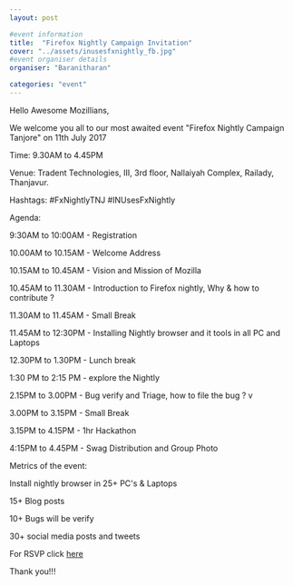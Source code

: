 ```yaml
---
layout: post

#event information
title:  "Firefox Nightly Campaign Invitation"
cover: "../assets/inusesfxnightly_fb.jpg"
#event organiser details
organiser: "Baranitharan"

categories: "event"
---
```

Hello Awesome Mozillians,
   <p>We welcome you all to our most awaited event "Firefox Nightly Campaign Tanjore" on 11th July 2017</p>

<p>Time: 9.30AM to 4.45PM</p>

<p>Venue: Tradent Technologies,
       III, 3rd floor, Nallaiyah Complex,
       Railady, Thanjavur.</p>
       
<p>Hashtags: #FxNightlyTNJ #INUsesFxNightly</p>

<p>Agenda:</p> 
<p>9:30AM to 10:00AM - Registration</p>
<p>10.00AM to 10.15AM - Welcome Address</p>
<p>10.15AM to 10.45AM - Vision and Mission of Mozilla</p>
<p>10.45AM to 11.30AM - Introduction to Firefox nightly, Why & how to contribute ?</p>
<p>11.30AM to 11.45AM - Small Break</p>
<p>11.45AM to 12:30PM -  Installing Nightly browser and it tools in all PC and Laptops </p>
<p>12.30PM to 1.30PM - Lunch break</p>
<p>1:30 PM to 2:15 PM - explore the Nightly </p>
<p>2.15PM to 3.00PM - Bug verify and Triage, how to file the bug ? v
<p>3.00PM to 3.15PM - Small Break</p>
<p>3.15PM to 4.15PM - 1hr Hackathon</p>
<p>4:15PM to 4.45PM - Swag Distribution and Group Photo</p>

<p>Metrics of the event:</p>
   <p> Install nightly browser in 25+ PC's & Laptops</p>
   <p> 15+ Blog posts </p>
    <p>10+ Bugs will be verify </p>
   <p> 30+ social media posts and tweets</p>
   
   For RSVP click [here](https://www.facebook.com/events/442765296083248/?acontext=%7B%22ref%22%3A%223%22%2C%22ref_newsfeed_story_type%22%3A%22event_calendar%22%2C%22action_history%22%3A%22null%22%7D)
    
   <p> Thank you!!!</p>
    
    
